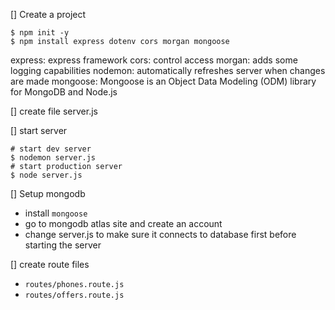 [] Create a project

```
$ npm init -y
$ npm install express dotenv cors morgan mongoose
```

express: express framework
cors: control access
morgan: adds some logging capabilities
nodemon: automatically refreshes server when changes are made
mongoose: Mongoose is an Object Data Modeling (ODM) library for MongoDB and Node.js

[] create file server.js

[] start server

```
# start dev server
$ nodemon server.js
# start production server
$ node server.js
```

[] Setup mongodb

-   install `mongoose`
-   go to mongodb atlas site and create an account
-   change server.js to make sure it connects to database first before starting the server

[] create route files

-   `routes/phones.route.js`
-   `routes/offers.route.js`
